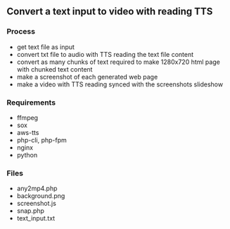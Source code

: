 ## Convert a text input to video with reading TTS

### Process

- get text file as input
- convert txt file to audio with TTS reading the text file content
- convert as many chunks of text required to make 1280x720 html page with chunked text content
- make a screenshot of each generated web page
- make a video with TTS reading synced with the screenshots slideshow

### Requirements

- ffmpeg
- sox
- aws-tts
- php-cli, php-fpm
- nginx
- python

### Files

- any2mp4.php
- background.png
- screenshot.js
- snap.php
- text_input.txt
